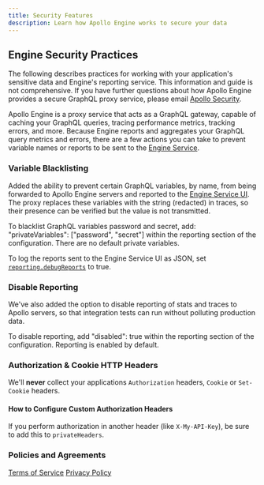 ```yaml
---
title: Security Features
description: Learn how Apollo Engine works to secure your data
---
```


<h2 id="security-practices">Engine Security Practices</h2>

The following describes practices for working with your application's sensitive data and Engine's reporting service. This information and guide is not comprehensive. If you have further questions about how Apollo Engine provides a secure GraphQL proxy service, please email [Apollo Security](mailto:support@apollographql.com).

Apollo Engine is a proxy service that acts as a GraphQL gateway, capable of caching your GraphQL queries, tracing performance metrics, tracking errors, and more. Because Engine reports and aggregates your GraphQL query metrics and errors, there are a few actions you can take to prevent variable names or reports to be sent to the [Engine Service](https://engine.apollographql.com).

<h3 id="variable-blacklisting" title="Variable Blacklisting">Variable Blacklisting</h3>

Added the ability to prevent certain GraphQL variables, by name, from being forwarded to Apollo Engine servers and reported to the [Engine Service UI](https://engine.apollographql.com). The proxy replaces these variables with the string (redacted) in traces, so their presence can be verified but the value is not transmitted.

To blacklist GraphQL variables password and secret, add: "privateVariables": ["password", "secret"] within the reporting section of the configuration. There are no default private variables.

To log the reports sent to the Engine Service UI as JSON, set [`reporting.debugReports`](https://www.apollographql.com/docs/engine/proto-doc.html) to true.

<h3 id="disable-reporting" title="Disable Reporting">Disable Reporting</h3>

We've also added the option to disable reporting of stats and traces to Apollo servers, so that integration tests can run without polluting production data.

To disable reporting, add "disabled": true within the reporting section of the configuration. Reporting is enabled by default.

<h3 id="http-headers">Authorization & Cookie HTTP Headers</h3>

We'll **never** collect your applications `Authorization` headers, `Cookie` or `Set-Cookie` headers. 

<h4 id="custom-auth-headers" title="Configure Custom Auth Headers">How to Configure Custom Authorization Headers</h4>

If you perform authorization in another header (like `X-My-API-Key`), be sure to add this to `privateHeaders`.

<h3 id="policies" title="Policies and Agreements">Policies and Agreements</h3>

[Terms of Service](https://www.apollographql.com/policies/terms)
[Privacy Policy](https://www.apollographql.com/policies/privacy)